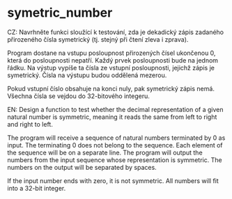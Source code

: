 # symetric_number
CZ:
Navrhněte funkci sloužící k testování, zda je dekadický zápis zadaného přirozeného čísla symetrický (tj. stejný při čtení zleva i zprava).

Program dostane na vstupu posloupnost přirozených čísel ukončenou 0, která do posloupnosti nepatří. Každý prvek posloupnosti bude na jednom řádku. Na výstup vypíše ta čísla ze vstupní posloupnosti, jejichž zápis je symetrický. Čísla na výstupu budou oddělená mezerou.

Pokud vstupní číslo obsahuje na konci nuly, pak symetrický zápis nemá. Všechna čísla se vejdou do 32-bitového integeru.

EN:
Design a function to test whether the decimal representation of a given natural number is symmetric, meaning it reads the same from left to right and right to left.

The program will receive a sequence of natural numbers terminated by 0 as input. The terminating 0 does not belong to the sequence. Each element of the sequence will be on a separate line. The program will output the numbers from the input sequence whose representation is symmetric. The numbers on the output will be separated by spaces.

If the input number ends with zero, it is not symmetric. All numbers will fit into a 32-bit integer.

